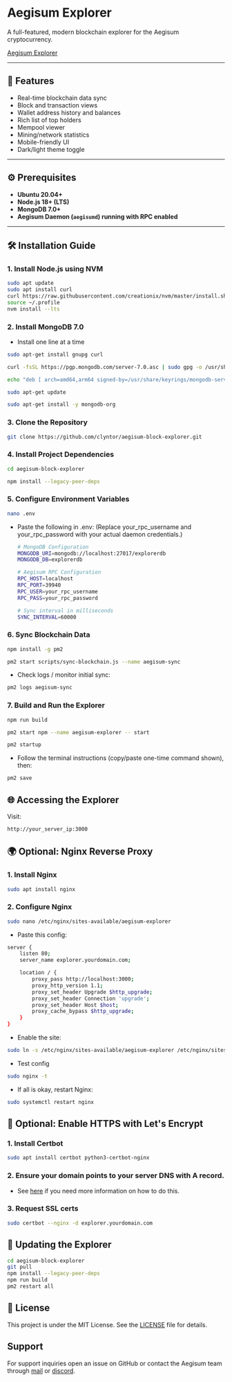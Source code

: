 # Aegisum Explorer

A full-featured, modern blockchain explorer for the Aegisum cryptocurrency.

[Aegisum Explorer](https://explorer.aegisum.com)

---

## 🌟 Features

- Real-time blockchain data sync
- Block and transaction views
- Wallet address history and balances
- Rich list of top holders
- Mempool viewer
- Mining/network statistics
- Mobile-friendly UI
- Dark/light theme toggle

---

## ⚙️ Prerequisites

- **Ubuntu 20.04+**
- **Node.js 18+ (LTS)**
- **MongoDB 7.0+**
- **Aegisum Daemon (`aegisumd`) running with RPC enabled**

---

## 🛠️ Installation Guide

### 1. Install Node.js using NVM

```bash
sudo apt update
sudo apt install curl
curl https://raw.githubusercontent.com/creationix/nvm/master/install.sh | bash
source ~/.profile
nvm install --lts
```

### 2. Install MongoDB 7.0

- Install one line at a time

```bash
sudo apt-get install gnupg curl
```

```bash
curl -fsSL https://pgp.mongodb.com/server-7.0.asc | sudo gpg -o /usr/share/keyrings/mongodb-server-7.0.gpg --dearmor
```

```bash
echo "deb [ arch=amd64,arm64 signed-by=/usr/share/keyrings/mongodb-server-7.0.gpg ] https://repo.mongodb.org/apt/ubuntu jammy/mongodb-org/7.0 multiverse" | sudo tee /etc/apt/sources.list.d/mongodb-org-7.0.list
```

```bash
sudo apt-get update
```

```bash
sudo apt-get install -y mongodb-org
```

### 3. Clone the Repository

```bash
git clone https://github.com/clyntor/aegisum-block-explorer.git
```

### 4. Install Project Dependencies

```bash
cd aegisum-block-explorer
```

```bash
npm install --legacy-peer-deps
```

### 5. Configure Environment Variables

```bash
nano .env
```

- Paste the following in .env:
  (Replace your_rpc_username and your_rpc_password with your actual daemon credentials.)

  ```bash
  # MongoDB Configuration
  MONGODB_URI=mongodb://localhost:27017/explorerdb
  MONGODB_DB=explorerdb

  # Aegisum RPC Configuration
  RPC_HOST=localhost
  RPC_PORT=39940
  RPC_USER=your_rpc_username
  RPC_PASS=your_rpc_password

  # Sync interval in milliseconds
  SYNC_INTERVAL=60000
  ```

### 6. Sync Blockchain Data

```bash
npm install -g pm2
```

```bash
pm2 start scripts/sync-blockchain.js --name aegisum-sync
```

- Check logs / monitor initial sync:

```bash
pm2 logs aegisum-sync
```

### 7. Build and Run the Explorer

```bash
npm run build
```

```bash
pm2 start npm --name aegisum-explorer -- start
```

```bash
pm2 startup
```

- Follow the terminal instructions (copy/paste one-time command shown), then:

```bash
pm2 save
```

## 🌐 Accessing the Explorer

Visit:

```bash
http://your_server_ip:3000
```

## 🌍 Optional: Nginx Reverse Proxy

### 1. Install Nginx

```bash
sudo apt install nginx
```

### 2. Configure Nginx

```bash
sudo nano /etc/nginx/sites-available/aegisum-explorer
```

- Paste this config:

```bash
server {
    listen 80;
    server_name explorer.yourdomain.com;

    location / {
        proxy_pass http://localhost:3000;
        proxy_http_version 1.1;
        proxy_set_header Upgrade $http_upgrade;
        proxy_set_header Connection 'upgrade';
        proxy_set_header Host $host;
        proxy_cache_bypass $http_upgrade;
    }
}
```

- Enable the site:

```bash
sudo ln -s /etc/nginx/sites-available/aegisum-explorer /etc/nginx/sites-enabled/
```

- Test config

```bash
sudo nginx -t
```

- If all is okay, restart Nginx:

```bash
sudo systemctl restart nginx
```

## 🔐 Optional: Enable HTTPS with Let's Encrypt

### 1. Install Certbot

```bash
sudo apt install certbot python3-certbot-nginx
```

### 2. Ensure your domain points to your server DNS with A record.

- See [here](https://www.123-reg.co.uk/support/domains/how-do-i-point-my-domain-name-to-an-ip-address/) if you need more information on how to do this.

### 3. Request SSL certs

```bash
sudo certbot --nginx -d explorer.yourdomain.com
```

## 🔄 Updating the Explorer

```bash
cd aegisum-block-explorer
git pull
npm install --legacy-peer-deps
npm run build
pm2 restart all
```

## 📄 License

This project is under the MIT License. See the [LICENSE](https://github.com/clyntor/aegisum-block-explorer/blob/main/LICENSE) file for details.

## Support

For support inquiries open an issue on GitHub or contact the Aegisum team through [mail](mailto:clynt@aegisum.com) or [discord](discord.gg/4E5caDKkeP).
